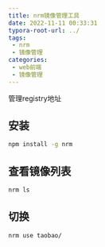 ```yaml
---
title: nrm镜像管理工具
date: 2022-11-11 00:33:31
typora-root-url: ../
tags:
 - nrm
 - 镜像管理
categories:
 - web前端
 - 镜像管理
---
```




管理registry地址



## 安装

```bash
npm install -g nrm
```



## 查看镜像列表

```bash
nrm ls
```



## 切换

```bash
nrm use taobao/
```


